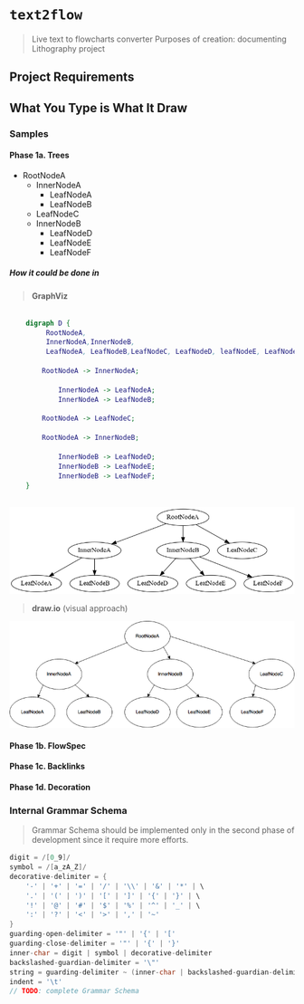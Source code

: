 # `text2flow`

> Live text to flowcharts converter
> Purposes of creation: documenting Lithography project

## Project Requirements

## What You Type is What It Draw

### Samples

#### Phase 1a. Trees

* RootNodeA
	* InnerNodeA
		* LeafNodeA
		* LeafNodeB
    * LeafNodeC
    * InnerNodeB
    	* LeafNodeD
    	* LeafNodeE
    	* LeafNodeF

##### How it could be done in

> **GraphViz**

```dot
    
    digraph D {
    	 RootNodeA,
    	 InnerNodeA,InnerNodeB,
    	 LeafNodeA, LeafNodeB,LeafNodeC, LeafNodeD, leafNodeE, LeafNodeF;
    	
    	RootNodeA -> InnerNodeA;
    	
    		InnerNodeA -> LeafNodeA;
    		InnerNodeA -> LeafNodeB;
    
    	RootNodeA -> LeafNodeC;
    
    	RootNodeA -> InnerNodeB;
    
    		InnerNodeB -> LeafNodeD;
    		InnerNodeB -> LeafNodeE;
    		InnerNodeB -> LeafNodeF;
    }
    
```
    
    
![GraphViz diagram](/docs/samples/phase-1a/view.dot.png "GraphViz diagram")

> **draw.io** (visual approach)

![draw.io sketch](/docs/samples/phase-1a/view.draw.io.png "draw.io sketch")

#### Phase 1b. FlowSpec

#### Phase 1c. Backlinks

#### Phase 1d. Decoration

### Internal Grammar Schema

> Grammar Schema should be implemented only in the second phase of development since it require more efforts.

```scala
digit = /[0_9]/
symbol = /[a_zA_Z]/
decorative-delimiter = {
	'-' | '+' | '=' | '/' | '\\' | '&' | '*' | \
    '.' | '(' | ')' | '[' | ']' | '{' | '}' | \
    '!' | '@' | '#' | '$' | '%' | '^' | '_' | \
    ':' | '?' | '<' | '>' | ',' | '~'
}
guarding-open-delimiter = '"' | '{' | '['
guarding-close-delimiter = '"' | '{' | '}'
inner-char = digit | symbol | decorative-delimiter
backslashed-guardian-delimiter = '\"'
string = guarding-delimiter ~ (inner-char | backslashed-guardian-delimiter) ~ guardian-delimiter
indent = '\t'
// TODO: complete Grammar Schema
```
